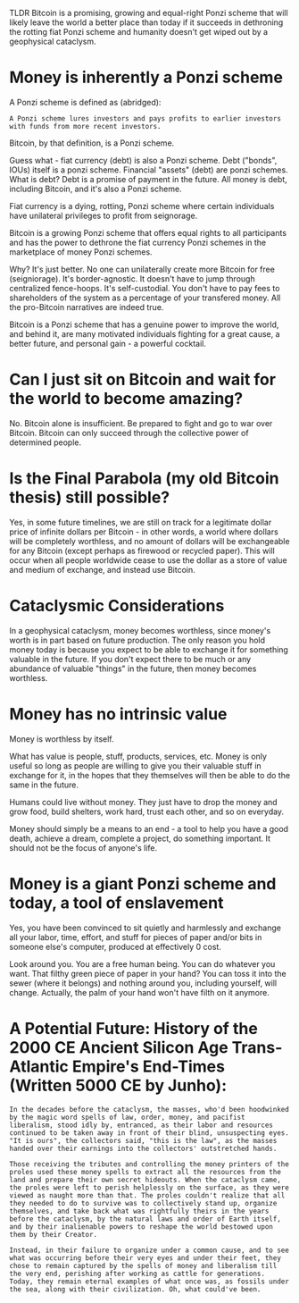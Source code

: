 TLDR Bitcoin is a promising, growing and equal-right Ponzi scheme that will likely leave the world a better place than today if it succeeds in dethroning the rotting fiat Ponzi scheme and humanity doesn't get wiped out by a geophysical cataclysm.

# Money is inherently a Ponzi scheme

A Ponzi scheme is defined as (abridged):

`A Ponzi scheme lures investors and pays profits to earlier investors with funds from more recent investors.`

Bitcoin, by that definition, is a Ponzi scheme.

Guess what - fiat currency (debt) is also a Ponzi scheme. Debt ("bonds", IOUs) itself is a ponzi scheme. Financial "assets" (debt) are ponzi schemes. What is debt? Debt is a promise of payment in the future. All money is debt, including Bitcoin, and it's also a Ponzi scheme.

Fiat currency is a dying, rotting, Ponzi scheme where certain individuals have unilateral privileges to profit from seignorage.

Bitcoin is a growing Ponzi scheme that offers equal rights to all participants and has the power to dethrone the fiat currency Ponzi schemes in the marketplace of money Ponzi schemes.

Why? It's just better. No one can unilaterally create more Bitcoin for free (seigniorage). It's border-agnostic. It doesn't have to jump through centralized fence-hoops. It's self-custodial. You don't have to pay fees to shareholders of the system as a percentage of your transfered money. All the pro-Bitcoin narratives are indeed true.

Bitcoin is a Ponzi scheme that has a genuine power to improve the world, and behind it, are many motivated individuals fighting for a great cause, a better future, and personal gain - a powerful cocktail.

# Can I just sit on Bitcoin and wait for the world to become amazing?

No. Bitcoin alone is insufficient. Be prepared to fight and go to war over Bitcoin. Bitcoin can only succeed through the collective power of determined people.

# Is the Final Parabola (my old Bitcoin thesis) still possible?

Yes, in some future timelines, we are still on track for a legitimate dollar price of infinite dollars per Bitcoin - in other words, a world where dollars will be completely worthless, and no amount of dollars will be exchangeable for any Bitcoin (except perhaps as firewood or recycled paper). This will occur when all people worldwide cease to use the dollar as a store of value and medium of exchange, and instead use Bitcoin.

# Cataclysmic Considerations

In a geophysical cataclysm, money becomes worthless, since money's worth is in part based on future production. The only reason you hold money today is because you expect to be able to exchange it for something valuable in the future. If you don't expect there to be much or any abundance of valuable "things" in the future, then money becomes worthless.

# Money has no intrinsic value

Money is worthless by itself.

What has value is people, stuff, products, services, etc. Money is only useful so long as people are willing to give you their valuable stuff in exchange for it, in the hopes that they themselves will then be able to do the same in the future.

Humans could live without money. They just have to drop the money and grow food, build shelters, work hard, trust each other, and so on everyday.

Money should simply be a means to an end - a tool to help you have a good death, achieve a dream, complete a project, do something important. It should not be the focus of anyone's life.

# Money is a giant Ponzi scheme and today, a tool of enslavement

Yes, you have been convinced to sit quietly and harmlessly and exchange all your labor, time, effort, and stuff for pieces of paper and/or bits in someone else's computer, produced at effectively 0 cost.

Look around you. You are a free human being. You can do whatever you want. That filthy green piece of paper in your hand? You can toss it into the sewer (where it belongs) and nothing around you, including yourself, will change. Actually, the palm of your hand won't have filth on it anymore.

# A Potential Future: History of the 2000 CE Ancient Silicon Age Trans-Atlantic Empire's End-Times (Written 5000 CE by Junho): 

`In the decades before the cataclysm, the masses, who'd been hoodwinked by the magic word spells of law, order, money, and pacifist liberalism, stood idly by, entranced, as their labor and resources continued to be taken away in front of their blind, unsuspecting eyes. "It is ours", the collectors said, "this is the law", as the masses handed over their earnings into the collectors' outstretched hands.`

`Those receiving the tributes and controlling the money printers of the proles used these money spells to extract all the resources from the land and prepare their own secret hideouts. When the cataclysm came, the proles were left to perish helplessly on the surface, as they were viewed as naught more than that. The proles couldn't realize that all they needed to do to survive was to collectively stand up, organize themselves, and take back what was rightfully theirs in the years before the cataclysm, by the natural laws and order of Earth itself, and by their inalienable powers to reshape the world bestowed upon them by their Creator.`

`Instead, in their failure to organize under a common cause, and to see what was occurring before their very eyes and under their feet, they chose to remain captured by the spells of money and liberalism till the very end, perishing after working as cattle for generations. Today, they remain eternal examples of what once was, as fossils under the sea, along with their civilization. Oh, what could've been.`
